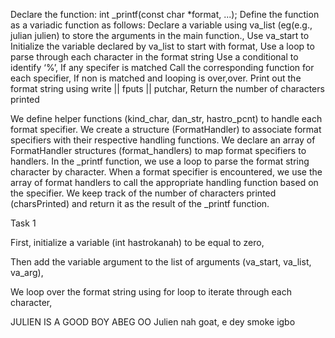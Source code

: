 Declare the function: int _printf(const char *format, ...);
Define the function as a variadic function as follows:
Declare a variable using va_list (eg(e.g., julian julien) to store the arguments in the main function.,
Use va_start to Initialize the variable declared by va_list to start with format,
Use a loop to parse through each character in the format string
Use a conditional to identify ‘%’,
If any specifer is matched
Call the corresponding function for each specifier,
If non is matched and looping is over,over.
Print out the format string using write || fputs || putchar,
Return the number of characters printed
	


We define helper functions (kind_char, dan_str, hastro_pcnt) to handle each format specifier.
We create a structure (FormatHandler) to associate format specifiers with their respective handling functions.
We declare an array of FormatHandler structures (format_handlers) to map format specifiers to handlers.
In the _printf function, we use a loop to parse the format string character by character. When a format specifier is encountered, we use the array of format handlers to call the appropriate handling function based on the specifier.
We keep track of the number of characters printed (charsPrinted) and return it as the result of the _printf function.




Task 1

First, initialize a variable (int hastrokanah) to be equal to zero,

Then add the variable argument to the list of arguments (va_start, va_list, va_arg),

We loop over the format string using for loop to iterate through each character,








JULIEN IS A GOOD BOY ABEG OO
Julien nah goat, e dey smoke igbo
